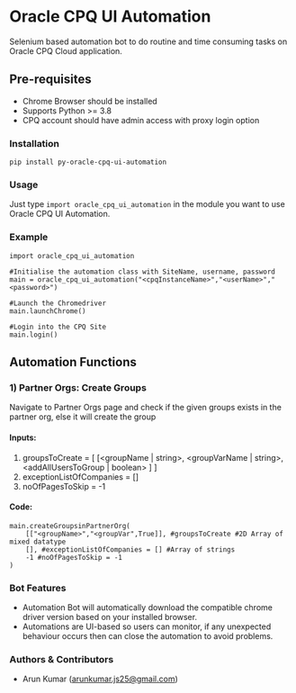 # Oracle CPQ UI Automation
Selenium based automation bot to do routine and time consuming tasks on Oracle CPQ Cloud application.

## Pre-requisites
* Chrome Browser should be installed
* Supports Python >= 3.8
* CPQ account should have admin access with proxy login option

### Installation
```
pip install py-oracle-cpq-ui-automation
```
### Usage
Just type `import oracle_cpq_ui_automation` in the module you want to use Oracle CPQ UI Automation.

### Example
```
import oracle_cpq_ui_automation

#Initialise the automation class with SiteName, username, password
main = oracle_cpq_ui_automation("<cpqInstanceName>","<userName>","<password>") 

#Launch the Chromedriver 
main.launchChrome()

#Login into the CPQ Site
main.login()
```

## Automation Functions
### 1) Partner Orgs: Create Groups
Navigate to Partner Orgs page and check if the given groups exists in the partner org, else it will create the group

#### Inputs:
1. groupsToCreate = [ [<groupName | string>, <groupVarName | string>, <addAllUsersToGroup | boolean> ] ] 
2. exceptionListOfCompanies = []
3. noOfPagesToSkip = -1

#### Code:
```
main.createGroupsinPartnerOrg(
    [["<groupName>","<groupVar",True]], #groupsToCreate #2D Array of mixed datatype
    [], #exceptionListOfCompanies = [] #Array of strings
    -1 #noOfPagesToSkip = -1
)
```

### Bot Features
* Automation Bot will automatically download the compatible chrome driver version based on your installed browser.
* Automations are UI-based so users can monitor, if any unexpected behaviour occurs then can close the automation to avoid problems.

### Authors & Contributors
* Arun Kumar (arunkumar.js25@gmail.com)
